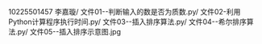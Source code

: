 10225501457 李嘉璇/
文件01--判断输入的数是否为质数.py/
文件02-利用Python计算程序执行时间.py/
文件03--插入排序算法.py/
文件04--希尔排序算法.py/
文件05--插入排序示意图.jpg

